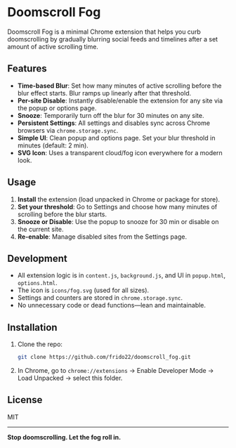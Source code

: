 # Doomscroll Fog

Doomscroll Fog is a minimal Chrome extension that helps you curb doomscrolling by gradually blurring social feeds and timelines after a set amount of active scrolling time.

## Features

- **Time-based Blur**: Set how many minutes of active scrolling before the blur effect starts. Blur ramps up linearly after that threshold.
- **Per-site Disable**: Instantly disable/enable the extension for any site via the popup or options page.
- **Snooze**: Temporarily turn off the blur for 30 minutes on any site.
- **Persistent Settings**: All settings and disables sync across Chrome browsers via `chrome.storage.sync`.
- **Simple UI**: Clean popup and options page. Set your blur threshold in minutes (default: 2 min).
- **SVG Icon**: Uses a transparent cloud/fog icon everywhere for a modern look.

## Usage

1. **Install** the extension (load unpacked in Chrome or package for store).
2. **Set your threshold**: Go to Settings and choose how many minutes of scrolling before the blur starts.
3. **Snooze or Disable**: Use the popup to snooze for 30 min or disable on the current site.
4. **Re-enable**: Manage disabled sites from the Settings page.

## Development

- All extension logic is in `content.js`, `background.js`, and UI in `popup.html`, `options.html`.
- The icon is `icons/fog.svg` (used for all sizes).
- Settings and counters are stored in `chrome.storage.sync`.
- No unnecessary code or dead functions—lean and maintainable.

## Installation

1. Clone the repo:
   ```sh
   git clone https://github.com/frido22/doomscroll_fog.git
   ```
2. In Chrome, go to `chrome://extensions` → Enable Developer Mode → Load Unpacked → select this folder.

## License
MIT

---

**Stop doomscrolling. Let the fog roll in.**
